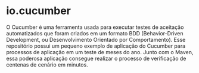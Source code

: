 # io.cucumber
O Cucumber é uma ferramenta usada para executar testes de aceitação automatizados que foram criados em um formato BDD (Behavior-Driven Development, ou Desenvolvimento Orientado por Comportamento).  Esse repositório possui um pequeno exemplo de aplicação do Cucumber para processos de aplicação em um teste de meses do ano. Junto com o Maven, essa poderosa aplicação consegue realizar o processo de verificação de centenas de cenário em minutos.
